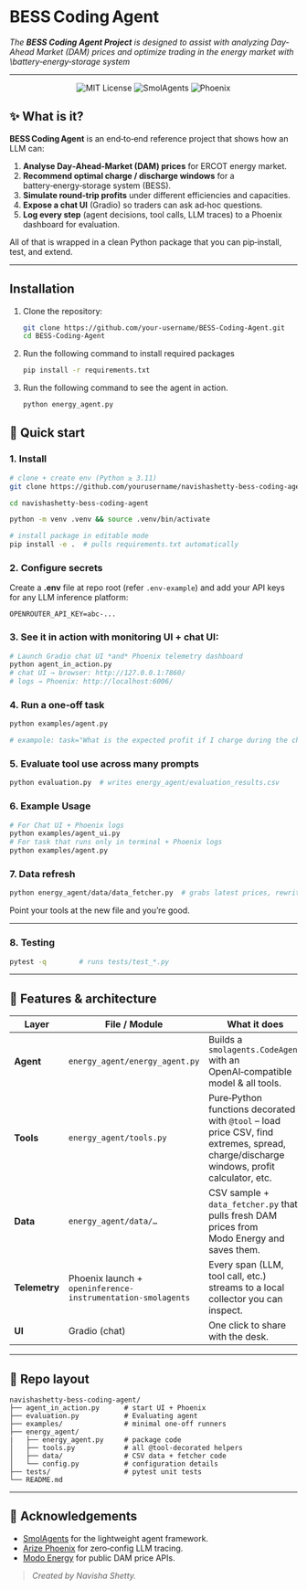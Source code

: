 # BESS Coding Agent

*The **BESS Coding Agent Project** is designed to assist with analyzing Day-Ahead Market (DAM) prices and optimize trading in the energy market with \battery‑energy‑storage system*

---

<div align="center">
  <img src="https://img.shields.io/github/license/yourusername/navishashetty-bess-coding-agent" alt="MIT License" />
  <img src="https://img.shields.io/badge/Built%20with-SmolAgents-blue" alt="SmolAgents" />
  <img src="https://img.shields.io/badge/Telemetry-Arize&nbsp;Phoenix-ff69b4" alt="Phoenix" />
</div>

## ✨ What is it?

**BESS Coding Agent** is an end‑to‑end reference project that shows how an LLM can:

1. **Analyse Day‑Ahead‑Market (DAM) prices** for ERCOT energy market.
2. **Recommend optimal charge / discharge windows** for a battery‑energy‑storage system (BESS).
3. **Simulate round‑trip profits** under different efficiencies and capacities.
4. **Expose a chat UI** (Gradio) so traders can ask ad‑hoc questions.
5. **Log every step** (agent decisions, tool calls, LLM traces) to a Phoenix dashboard for evaluation.

All of that is wrapped in a clean Python package that you can pip‑install, test, and extend.

---
## Installation
1. Clone the repository:
   ```bash
   git clone https://github.com/your-username/BESS-Coding-Agent.git
   cd BESS-Coding-Agent
2. Run the following command to install required packages
   ```bash
   pip install -r requirements.txt
3. Run the following command to see the agent in action.
   ```bash
   python energy_agent.py


## 🚀 Quick start

### 1. Install

```bash
# clone + create env (Python ≥ 3.11)
git clone https://github.com/yourusername/navishashetty-bess-coding-agent.git

cd navishashetty-bess-coding-agent

python -m venv .venv && source .venv/bin/activate

# install package in editable mode
pip install -e .  # pulls requirements.txt automatically
```

### 2. Configure secrets

Create a **.env** file at repo root (refer `.env-example`) and add your API keys for any LLM inference platform:

```
OPENROUTER_API_KEY=abc‑...
```

### 3. See it in action with monitoring UI + chat UI:

```bash
# Launch Gradio chat UI *and* Phoenix telemetry dashboard
python agent_in_action.py
# chat UI → browser: http://127.0.0.1:7860/ 
# logs → Phoenix: http://localhost:6006/ 
```

### 4. Run a one‑off task

```bash
python examples/agent.py 

# exampole: task="What is the expected profit if I charge during the cheapest window and discharge in the most expensive at LZ_WEST?"
```

### 5. Evaluate tool use across many prompts

```bash
python evaluation.py  # writes energy_agent/evaluation_results.csv
```

### 6. Example Usage 

```bash
# For Chat UI + Phoenix logs
python examples/agent_ui.py  
# For task that runs only in terminal + Phoenix logs
python examples/agent.py
```

### 7. Data refresh

```bash
python energy_agent/data/data_fetcher.py  # grabs latest prices, rewrites CSV
```

Point your tools at the new file and you’re good.

---

### 8. Testing

```bash
pytest -q        # runs tests/test_*.py
```

---

## 🧰 Features & architecture

| Layer         | File / Module                                               | What it does                                                                                                                            |
| ------------- | ----------------------------------------------------------- | --------------------------------------------------------------------------------------------------------------------------------------- |
| **Agent**     | `energy_agent/energy_agent.py`                              | Builds a `smolagents.CodeAgent` with an OpenAI‑compatible model & all tools.                                                            |
| **Tools**     | `energy_agent/tools.py`                                     | Pure‑Python functions decorated with `@tool` – load price CSV, find extremes, spread, charge/discharge windows, profit calculator, etc. |
| **Data**      | `energy_agent/data/…`                                       | CSV sample + `data_fetcher.py` that pulls fresh DAM prices from Modo Energy and saves them.                                             |
| **Telemetry** | Phoenix launch + `openinference-instrumentation-smolagents` | Every span (LLM, tool call, etc.) streams to a local collector you can inspect.                                                         |
| **UI**        | Gradio (chat)                                               | One click to share with the desk.                                                                                                       |

---

## 📂 Repo layout

```
navishashetty-bess-coding-agent/
├── agent_in_action.py      # start UI + Phoenix
├── evaluation.py           # Evaluating agent
├── examples/               # minimal one‑off runners
├── energy_agent/           
|   ├── energy_agent.py     # package code
│   ├── tools.py            # all @tool‑decorated helpers
│   ├── data/               # CSV data + fetcher code
│   └── config.py           # configuration details
├── tests/                  # pytest unit tests
└── README.md
```

---

## 🙏 Acknowledgements

* [SmolAgents](https://github.com/huggingface/smolagents) for the lightweight agent framework.
* [Arize Phoenix](https://github.com/Arize-ai/phoenix) for zero‑config LLM tracing.
* [Modo Energy](https://modo.energy/) for public DAM price APIs.

> *Created by Navisha Shetty.*